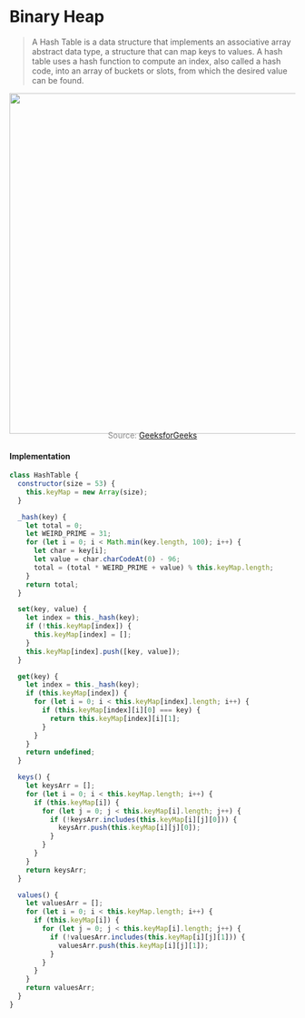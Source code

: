 # Binary Heap

> A Hash Table is a data structure that implements an associative array abstract data type, a structure that can map keys to values. A hash table uses a hash function to compute an index, also called a hash code, into an array of buckets or slots, from which the desired value can be found.

<p align="center"><img src="js/dataStructures/hashTable/hashTable.png" width="600px" /></p>

<p style="color: #888888; text-align: center; margin-top: -20px;">Source: <a href="https://www.geeksforgeeks.org/hashing-data-structure/">GeeksforGeeks</a></p>

#### Implementation

```javascript
class HashTable {
  constructor(size = 53) {
    this.keyMap = new Array(size);
  }

  _hash(key) {
    let total = 0;
    let WEIRD_PRIME = 31;
    for (let i = 0; i < Math.min(key.length, 100); i++) {
      let char = key[i];
      let value = char.charCodeAt(0) - 96;
      total = (total * WEIRD_PRIME + value) % this.keyMap.length;
    }
    return total;
  }

  set(key, value) {
    let index = this._hash(key);
    if (!this.keyMap[index]) {
      this.keyMap[index] = [];
    }
    this.keyMap[index].push([key, value]);
  }

  get(key) {
    let index = this._hash(key);
    if (this.keyMap[index]) {
      for (let i = 0; i < this.keyMap[index].length; i++) {
        if (this.keyMap[index][i][0] === key) {
          return this.keyMap[index][i][1];
        }
      }
    }
    return undefined;
  }

  keys() {
    let keysArr = [];
    for (let i = 0; i < this.keyMap.length; i++) {
      if (this.keyMap[i]) {
        for (let j = 0; j < this.keyMap[i].length; j++) {
          if (!keysArr.includes(this.keyMap[i][j][0])) {
            keysArr.push(this.keyMap[i][j][0]);
          }
        }
      }
    }
    return keysArr;
  }

  values() {
    let valuesArr = [];
    for (let i = 0; i < this.keyMap.length; i++) {
      if (this.keyMap[i]) {
        for (let j = 0; j < this.keyMap[i].length; j++) {
          if (!valuesArr.includes(this.keyMap[i][j][1])) {
            valuesArr.push(this.keyMap[i][j][1]);
          }
        }
      }
    }
    return valuesArr;
  }
}
```
